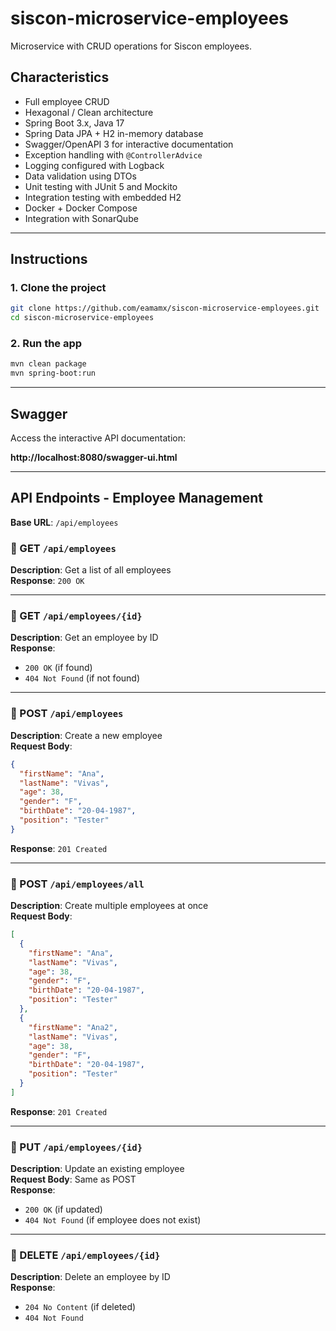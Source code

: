 # siscon-microservice-employees

Microservice with CRUD operations for Siscon employees.

## Characteristics

- Full employee CRUD  
- Hexagonal / Clean architecture  
- Spring Boot 3.x, Java 17  
- Spring Data JPA + H2 in-memory database  
- Swagger/OpenAPI 3 for interactive documentation  
- Exception handling with `@ControllerAdvice`  
- Logging configured with Logback  
- Data validation using DTOs  
- Unit testing with JUnit 5 and Mockito  
- Integration testing with embedded H2  
- Docker + Docker Compose  
- Integration with SonarQube  

---

## Instructions

### 1. Clone the project

```bash
git clone https://github.com/eamamx/siscon-microservice-employees.git
cd siscon-microservice-employees
```

### 2. Run the app

```bash
mvn clean package
mvn spring-boot:run
```

---

## Swagger

Access the interactive API documentation:

**http://localhost:8080/swagger-ui.html**

---

## API Endpoints - Employee Management

**Base URL**: `/api/employees`

### 🔹 GET `/api/employees`

**Description**: Get a list of all employees  
**Response**: `200 OK`

---

### 🔹 GET `/api/employees/{id}`

**Description**: Get an employee by ID  
**Response**:  
- `200 OK` (if found)  
- `404 Not Found` (if not found)

---

### 🔹 POST `/api/employees`

**Description**: Create a new employee  
**Request Body**:

```json
{
  "firstName": "Ana",
  "lastName": "Vivas",
  "age": 38,
  "gender": "F",
  "birthDate": "20-04-1987",
  "position": "Tester"
}
```

**Response**: `201 Created`

---

### 🔹 POST `/api/employees/all`

**Description**: Create multiple employees at once  
**Request Body**:

```json
[
  {
    "firstName": "Ana",
    "lastName": "Vivas",
    "age": 38,
    "gender": "F",
    "birthDate": "20-04-1987",
    "position": "Tester"
  },
  {
    "firstName": "Ana2",
    "lastName": "Vivas",
    "age": 38,
    "gender": "F",
    "birthDate": "20-04-1987",
    "position": "Tester"
  }
]
```

**Response**: `201 Created`

---

### 🔹 PUT `/api/employees/{id}`

**Description**: Update an existing employee  
**Request Body**: Same as POST  
**Response**:  
- `200 OK` (if updated)  
- `404 Not Found` (if employee does not exist)

---

### 🔹 DELETE `/api/employees/{id}`

**Description**: Delete an employee by ID  
**Response**:  
- `204 No Content` (if deleted)  
- `404 Not Found`
